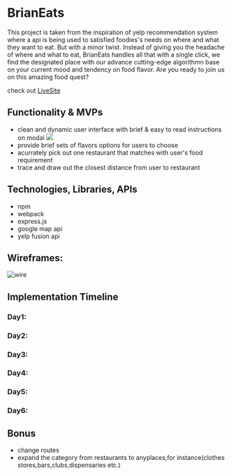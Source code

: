 # BrianEats
This project is taken from the inspiration of yelp recommendation system where a api is being used to satisfied foodies's
needs on where and what they want to eat. But with a minor twist. Instead of giving you the headache of where and what to eat, BrianEats handles all that with a single click, we find the designated place with our advance cutting-edge  algorithmn base on your current mood and tendency on food flavor. Are you ready to join us on this amazing food quest? 

check out <a href="https://brianeats.herokuapp.com/" target="_blank"> LiveSite </a>


<h2>Functionality & MVPs</h2>

- clean and dynamic user interface with brief & easy to read instructions on modal
![](https://github.com/Opengundumstyle/aa_javascript_project/blob/main/src/homepage.gif)
- provide brief sets of flavors options for users to choose
- acurrately pick out one restaurant that matches with user's food requirement
- trace and draw out the closest distance from user to restaurant

<h2>Technologies, Libraries, APIs</h2>

- npm
- webpack
- express.js
- google map api
- yelp fusion api

<h2> Wireframes:</h2>

 ![wire](https://github.com/Opengundumstyle/aa_javascript_project/blob/main/user-interface.png)

<h2>Implementation Timeline</h2>
<h3>Day1:</h3>
<h3>Day2:</h3>
<h3>Day3:</h3>
<h3>Day4:</h3>
<h3>Day5:</h3>
<h3>Day6:</h3>

<h2>Bonus</h2>

- change routes
- expand the category from restaurants to anyplaces,for instance(clothes stores,bars,clubs,dispensaries etc.)
